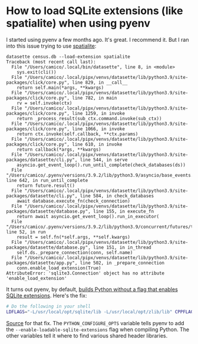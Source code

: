 # How to load SQLite extensions (like spatialite) when using pyenv

I started using pyenv a few months ago. It's great. I recommend it. But I ran into this issue trying to use [spatialite](https://www.gaia-gis.it/fossil/libspatialite/index):

```
datasette census.db --load-extension spatialite
Traceback (most recent call last):
  File "/Users/camico/.local/bin/datasette", line 8, in <module>
    sys.exit(cli())
  File "/Users/camico/.local/pipx/venvs/datasette/lib/python3.9/site-packages/click/core.py", line 829, in __call__
    return self.main(*args, **kwargs)
  File "/Users/camico/.local/pipx/venvs/datasette/lib/python3.9/site-packages/click/core.py", line 782, in main
    rv = self.invoke(ctx)
  File "/Users/camico/.local/pipx/venvs/datasette/lib/python3.9/site-packages/click/core.py", line 1259, in invoke
    return _process_result(sub_ctx.command.invoke(sub_ctx))
  File "/Users/camico/.local/pipx/venvs/datasette/lib/python3.9/site-packages/click/core.py", line 1066, in invoke
    return ctx.invoke(self.callback, **ctx.params)
  File "/Users/camico/.local/pipx/venvs/datasette/lib/python3.9/site-packages/click/core.py", line 610, in invoke
    return callback(*args, **kwargs)
  File "/Users/camico/.local/pipx/venvs/datasette/lib/python3.9/site-packages/datasette/cli.py", line 544, in serve
    asyncio.get_event_loop().run_until_complete(check_databases(ds))
  File "/Users/camico/.pyenv/versions/3.9.2/lib/python3.9/asyncio/base_events.py", line 642, in run_until_complete
    return future.result()
  File "/Users/camico/.local/pipx/venvs/datasette/lib/python3.9/site-packages/datasette/cli.py", line 584, in check_databases
    await database.execute_fn(check_connection)
  File "/Users/camico/.local/pipx/venvs/datasette/lib/python3.9/site-packages/datasette/database.py", line 155, in execute_fn
    return await asyncio.get_event_loop().run_in_executor(
  File "/Users/camico/.pyenv/versions/3.9.2/lib/python3.9/concurrent/futures/thread.py", line 52, in run
    result = self.fn(*self.args, **self.kwargs)
  File "/Users/camico/.local/pipx/venvs/datasette/lib/python3.9/site-packages/datasette/database.py", line 151, in in_thread
    self.ds._prepare_connection(conn, self.name)
  File "/Users/camico/.local/pipx/venvs/datasette/lib/python3.9/site-packages/datasette/app.py", line 502, in _prepare_connection
    conn.enable_load_extension(True)
AttributeError: 'sqlite3.Connection' object has no attribute 'enable_load_extension'
```

It turns out pyenv, by default, [builds Python without a flag that enables SQLite extensions](https://github.com/pyenv/pyenv/issues/1702). Here's the fix:

```sh
# Do the following in your shell
LDFLAGS="-L/usr/local/opt/sqlite/lib -L/usr/local/opt/zlib/lib" CPPFLAGS="-I/usr/local/opt/sqlite/include -I/usr/local/opt/zlib/include" PYTHON_CONFIGURE_OPTS="--enable-loadable-sqlite-extensions" pyenv install 3.7.6
```

[Source](https://stackoverflow.com/questions/58892028/sqlite3-connection-object-has-no-attribute-enable-load-extension) for that fix. The `PYTHON_CONFIGURE_OPTS` variable tells pyenv to add the `--enable-loadable-sqlite-extensions` flag when compiling Python. The other variables tell it where to find various shared header libraries.
